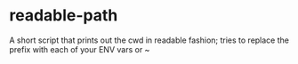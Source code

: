 # readable-path
A short script that prints out the cwd in readable fashion; tries to replace the prefix with each of your ENV vars or ~
